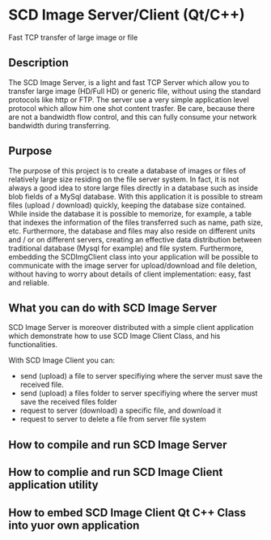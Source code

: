 # SCD Image Server/Client (Qt/C++)
Fast TCP transfer of large image or file

## Description
The SCD Image Server, is a light and fast TCP Server which allow you to transfer large image (HD/Full HD)
or generic file, without using the standard protocols like http or FTP.
The server use a very simple application level protocol which allow him one shot content trasfer.
Be care, because there are not a bandwidth flow control, and this can fully consume your network bandwidth during transferring.

## Purpose

The purpose of this project is to create a database of images or files of relatively large size residing on the file
server system.
In fact, it is not always a good idea to store large files directly in a database such as inside
blob fields of a MySql database. With this application it is possible to stream files (upload / download) quickly,
keeping the database size contained. While inside the database it is possible to memorize, for example, a table that indexes the information of the files transferred such as name, path size, etc.
Furthermore, the database and files may also reside on different units and / or on different servers, creating an effective
data distribution between traditional database (Mysql for example) and file system.
Furthermore, embedding the SCDImgClient class into your application will be possible to communicate  with the image server for upload/download and file deletion, without having to worry about details
of client implementation: easy, fast and reliable.

## What you can do with SCD Image Server

SCD Image Server is  moreover distributed with a simple client application which demonstrate how to use SCD Image Client Class, and his functionalities.

With SCD Image Client you can:

- send (upload) a file to server specifiying where the server must save the received file.
- send (upload) a files folder to server specifiying where the server must save the received files folder
- request to server (download) a specific file, and download it
- request to server to delete a file from server file system

## How to compile and run SCD Image Server

## How to complie and run SCD Image Client application utility

## How to embed SCD Image Client Qt C++ Class into yuor own application
